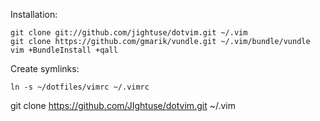 Installation:

    git clone git://github.com/jightuse/dotvim.git ~/.vim
    git clone https://github.com/gmarik/vundle.git ~/.vim/bundle/vundle   
    vim +BundleInstall +qall

Create symlinks:

    ln -s ~/dotfiles/vimrc ~/.vimrc
git clone https://github.com/JIghtuse/dotvim.git ~/.vim
